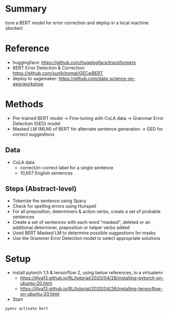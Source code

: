 # Summary
tune a BERT model for error correction and deploy in a local machine (docker)

# Reference
- huggingface: https://github.com/huggingface/transformers
- BERT Error Detection & Correction: https://github.com/sunilchomal/GECwBERT
- deploy to sagemaker: https://github.com/data-science-on-aws/workshop

# Methods
- Pre-trained BERT model -> Fine-tuning with CoLA data -> Grammar Error Detection (GED) model
- Masked LM (MLM) of BERT for alternate sentence generation -> GED for correct suggestions

## Data
- CoLA data
  - correct/in-correct label for a single sentence
  - 10,657 English sentences

## Steps (Abstract-level)
- Tokenize the sentence using Spacy
- Check for spelling errors using Hunspell
- For all preposition, determiners & action verbs, create a set of probable sentences
- Create a set of sentences with each word "masked", deleted or an additional determiner, preposition or helper verbs added
- Used BERT Masked LM to determine possible suggestions for masks
- Use the Grammer Error Detection model to select appropriate solutions

# Setup
- install pytorch 1.5 & tensorflow 2, using below references, in a virtualenv
  - https://illya13.github.io/RL/tutorial/2020/04/28/installing-pytorch-on-ubuntu-20.html
  - https://illya13.github.io/RL/tutorial/2020/04/26/installing-tensorflow-on-ubuntu-20.html
- Start
```
pyenv activate bert

```

